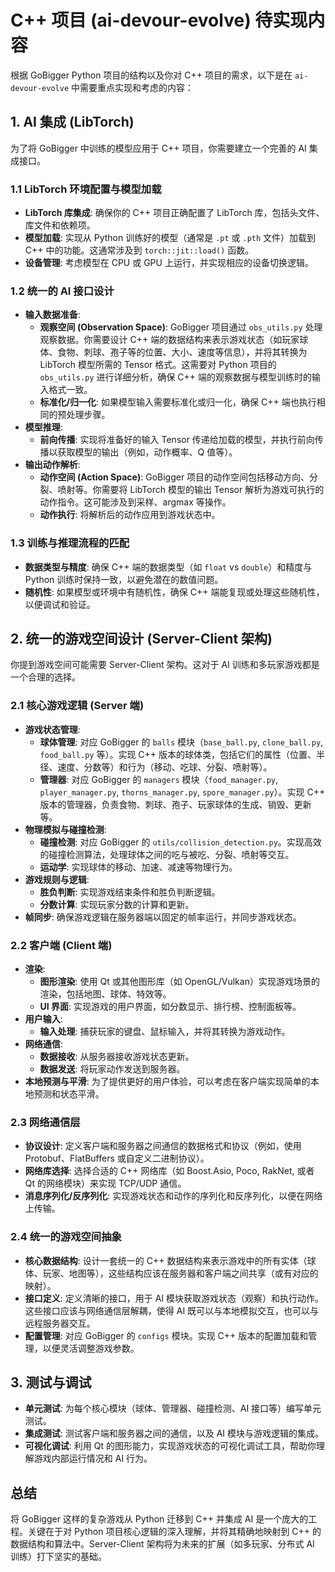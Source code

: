 # C++ 项目 (ai-devour-evolve) 待实现内容

根据 GoBigger Python 项目的结构以及你对 C++ 项目的需求，以下是在 `ai-devour-evolve` 中需要重点实现和考虑的内容：

## 1. AI 集成 (LibTorch)

为了将 GoBigger 中训练的模型应用于 C++ 项目，你需要建立一个完善的 AI 集成接口。

### 1.1 LibTorch 环境配置与模型加载
- **LibTorch 库集成**: 确保你的 C++ 项目正确配置了 LibTorch 库，包括头文件、库文件和依赖项。
- **模型加载**: 实现从 Python 训练好的模型（通常是 `.pt` 或 `.pth` 文件）加载到 C++ 中的功能。这通常涉及到 `torch::jit::load()` 函数。
- **设备管理**: 考虑模型在 CPU 或 GPU 上运行，并实现相应的设备切换逻辑。

### 1.2 统一的 AI 接口设计
- **输入数据准备**:
    - **观察空间 (Observation Space)**: GoBigger 项目通过 `obs_utils.py` 处理观察数据。你需要设计 C++ 端的数据结构来表示游戏状态（如玩家球体、食物、刺球、孢子等的位置、大小、速度等信息），并将其转换为 LibTorch 模型所需的 Tensor 格式。这需要对 Python 项目的 `obs_utils.py` 进行详细分析，确保 C++ 端的观察数据与模型训练时的输入格式一致。
    - **标准化/归一化**: 如果模型输入需要标准化或归一化，确保 C++ 端也执行相同的预处理步骤。
- **模型推理**:
    - **前向传播**: 实现将准备好的输入 Tensor 传递给加载的模型，并执行前向传播以获取模型的输出（例如，动作概率、Q 值等）。
- **输出动作解析**:
    - **动作空间 (Action Space)**: GoBigger 项目的动作空间包括移动方向、分裂、喷射等。你需要将 LibTorch 模型的输出 Tensor 解析为游戏可执行的动作指令。这可能涉及到采样、argmax 等操作。
    - **动作执行**: 将解析后的动作应用到游戏状态中。

### 1.3 训练与推理流程的匹配
- **数据类型与精度**: 确保 C++ 端的数据类型（如 `float` vs `double`）和精度与 Python 训练时保持一致，以避免潜在的数值问题。
- **随机性**: 如果模型或环境中有随机性，确保 C++ 端能复现或处理这些随机性，以便调试和验证。

## 2. 统一的游戏空间设计 (Server-Client 架构)

你提到游戏空间可能需要 Server-Client 架构。这对于 AI 训练和多玩家游戏都是一个合理的选择。

### 2.1 核心游戏逻辑 (Server 端)
- **游戏状态管理**:
    - **球体管理**: 对应 GoBigger 的 `balls` 模块（`base_ball.py`, `clone_ball.py`, `food_ball.py` 等）。实现 C++ 版本的球体类，包括它们的属性（位置、半径、速度、分数等）和行为（移动、吃球、分裂、喷射等）。
    - **管理器**: 对应 GoBigger 的 `managers` 模块（`food_manager.py`, `player_manager.py`, `thorns_manager.py`, `spore_manager.py`）。实现 C++ 版本的管理器，负责食物、刺球、孢子、玩家球体的生成、销毁、更新等。
- **物理模拟与碰撞检测**:
    - **碰撞检测**: 对应 GoBigger 的 `utils/collision_detection.py`。实现高效的碰撞检测算法，处理球体之间的吃与被吃、分裂、喷射等交互。
    - **运动学**: 实现球体的移动、加速、减速等物理行为。
- **游戏规则与逻辑**:
    - **胜负判断**: 实现游戏结束条件和胜负判断逻辑。
    - **分数计算**: 实现玩家分数的计算和更新。
- **帧同步**: 确保游戏逻辑在服务器端以固定的帧率运行，并同步游戏状态。

### 2.2 客户端 (Client 端)
- **渲染**:
    - **图形渲染**: 使用 Qt 或其他图形库（如 OpenGL/Vulkan）实现游戏场景的渲染，包括地图、球体、特效等。
    - **UI 界面**: 实现游戏的用户界面，如分数显示、排行榜、控制面板等。
- **用户输入**:
    - **输入处理**: 捕获玩家的键盘、鼠标输入，并将其转换为游戏动作。
- **网络通信**:
    - **数据接收**: 从服务器接收游戏状态更新。
    - **数据发送**: 将玩家动作发送到服务器。
- **本地预测与平滑**: 为了提供更好的用户体验，可以考虑在客户端实现简单的本地预测和状态平滑。

### 2.3 网络通信层
- **协议设计**: 定义客户端和服务器之间通信的数据格式和协议（例如，使用 Protobuf、FlatBuffers 或自定义二进制协议）。
- **网络库选择**: 选择合适的 C++ 网络库（如 Boost.Asio, Poco, RakNet, 或者 Qt 的网络模块）来实现 TCP/UDP 通信。
- **消息序列化/反序列化**: 实现游戏状态和动作的序列化和反序列化，以便在网络上传输。

### 2.4 统一的游戏空间抽象
- **核心数据结构**: 设计一套统一的 C++ 数据结构来表示游戏中的所有实体（球体、玩家、地图等），这些结构应该在服务器和客户端之间共享（或有对应的映射）。
- **接口定义**: 定义清晰的接口，用于 AI 模块获取游戏状态（观察）和执行动作。这些接口应该与网络通信层解耦，使得 AI 既可以与本地模拟交互，也可以与远程服务器交互。
- **配置管理**: 对应 GoBigger 的 `configs` 模块。实现 C++ 版本的配置加载和管理，以便灵活调整游戏参数。

## 3. 测试与调试

- **单元测试**: 为每个核心模块（球体、管理器、碰撞检测、AI 接口等）编写单元测试。
- **集成测试**: 测试客户端和服务器之间的通信，以及 AI 模块与游戏逻辑的集成。
- **可视化调试**: 利用 Qt 的图形能力，实现游戏状态的可视化调试工具，帮助你理解游戏内部运行情况和 AI 行为。

## 总结

将 GoBigger 这样的复杂游戏从 Python 迁移到 C++ 并集成 AI 是一个庞大的工程。关键在于对 Python 项目核心逻辑的深入理解，并将其精确地映射到 C++ 的数据结构和算法中。Server-Client 架构将为未来的扩展（如多玩家、分布式 AI 训练）打下坚实的基础。
